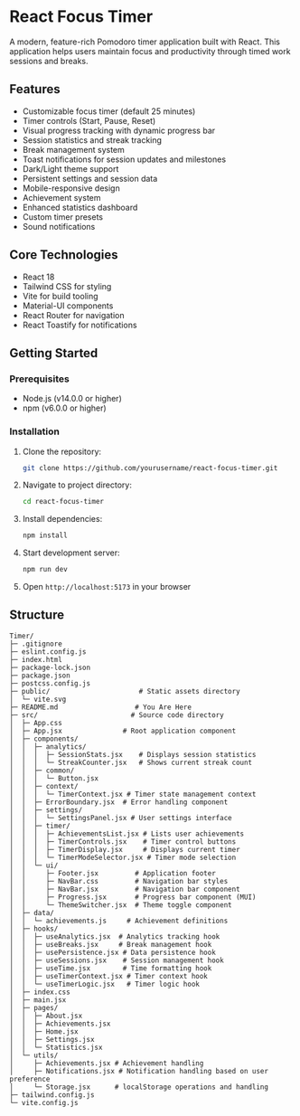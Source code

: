 # React Focus Timer

A modern, feature-rich Pomodoro timer application built with React. This application helps users maintain focus and productivity through timed work sessions and breaks.

## Features
- Customizable focus timer (default 25 minutes)
- Timer controls (Start, Pause, Reset)
- Visual progress tracking with dynamic progress bar
- Session statistics and streak tracking
- Break management system
- Toast notifications for session updates and milestones
- Dark/Light theme support
- Persistent settings and session data
- Mobile-responsive design
- Achievement system
- Enhanced statistics dashboard
- Custom timer presets
- Sound notifications

## Core Technologies
- React 18
- Tailwind CSS for styling
- Vite for build tooling
- Material-UI components
- React Router for navigation
- React Toastify for notifications

## Getting Started

### Prerequisites
- Node.js (v14.0.0 or higher)
- npm (v6.0.0 or higher)

### Installation
1. Clone the repository:
   ```bash
   git clone https://github.com/yourusername/react-focus-timer.git
   ```
2. Navigate to project directory:
   ```bash
   cd react-focus-timer
   ```
3. Install dependencies:
   ```bash
   npm install
   ```
4. Start development server:
   ```bash
   npm run dev
   ```
5. Open `http://localhost:5173` in your browser

## Structure
```
Timer/
├─ .gitignore
├─ eslint.config.js               
├─ index.html                     
├─ package-lock.json             
├─ package.json                  
├─ postcss.config.js            
├─ public/                      # Static assets directory
│  └─ vite.svg                 
├─ README.md                   # You Are Here
├─ src/                       # Source code directory
│  ├─ App.css                
│  ├─ App.jsx               # Root application component
│  ├─ components/          
│  │  ├─ analytics/       
│  │  │  ├─ SessionStats.jsx    # Displays session statistics
│  │  │  └─ StreakCounter.jsx   # Shows current streak count
│  │  ├─ common/              
│  │  │  └─ Button.jsx        
│  │  ├─ context/            
│  │  │  └─ TimerContext.jsx # Timer state management context
│  │  ├─ ErrorBoundary.jsx  # Error handling component
│  │  ├─ settings/         
│  │  │  └─ SettingsPanel.jsx # User settings interface
│  │  ├─ timer/          
│  │  │  ├─ AchievementsList.jsx # Lists user achievements
│  │  │  ├─ TimerControls.jsx    # Timer control buttons
│  │  │  ├─ TimerDisplay.jsx     # Displays current timer
│  │  │  └─ TimerModeSelector.jsx # Timer mode selection
│  │  └─ ui/                    
│  │     ├─ Footer.jsx         # Application footer
│  │     ├─ NavBar.css         # Navigation bar styles
│  │     ├─ NavBar.jsx         # Navigation bar component
│  │     ├─ Progress.jsx       # Progress bar component (MUI)
│  │     └─ ThemeSwitcher.jsx  # Theme toggle component
│  ├─ data/                   
│  │  └─ achievements.js     # Achievement definitions
│  ├─ hooks/                
│  │  ├─ useAnalytics.jsx  # Analytics tracking hook
│  │  ├─ useBreaks.jsx     # Break management hook
│  │  ├─ usePersistence.jsx # Data persistence hook
│  │  ├─ useSessions.jsx    # Session management hook
│  │  ├─ useTime.jsx        # Time formatting hook
│  │  ├─ useTimerContext.jsx # Timer context hook
│  │  └─ useTimerLogic.jsx   # Timer logic hook
│  ├─ index.css              
│  ├─ main.jsx              
│  ├─ pages/               
│  │  ├─ About.jsx        
│  │  ├─ Achievements.jsx 
│  │  ├─ Home.jsx        
│  │  ├─ Settings.jsx    
│  │  └─ Statistics.jsx  
│  └─ utils/            
│     ├─ Achievements.jsx # Achievement handling
│     ├─ Notifications.jsx # Notification handling based on user preference
│     └─ Storage.jsx      # localStorage operations and handling
├─ tailwind.config.js    
└─ vite.config.js       

```